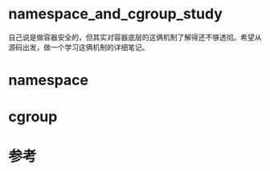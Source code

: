 # namespace_and_cgroup_study

自己说是做容器安全的，但其实对容器底层的这俩机制了解得还不够透彻。希望从源码出发，做一个学习这俩机制的详细笔记。

# namespace

[概述]: namespace/概述.md



# cgroup

# 参考

[Docker 背后的内核知识——Namespace 资源隔离]: https://www.infoq.cn/news/docker-kernel-knowledge-namespace-resource-isolation


